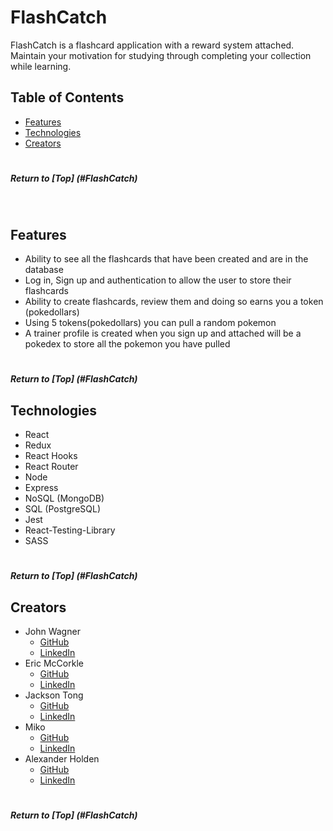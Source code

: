 # FlashCatch

FlashCatch is a flashcard application with a reward system attached. Maintain your motivation for studying through completing your collection while learning.

## Table of Contents
- [Features](#features)
- [Technologies](#technologies)
- [Creators](#creators)

#
##### Return to [Top] (#FlashCatch)
<br>



## Features
- Ability to see all the flashcards that have been created and are in the database
- Log in, Sign up and authentication to allow the user to store their flashcards
- Ability to create flashcards, review them and doing so earns you a token (pokedollars)
- Using 5 tokens(pokedollars) you can pull a random pokemon
- A trainer profile is created when you sign up and attached will be a pokedex to store all the pokemon you have pulled

#
##### Return to [Top] (#FlashCatch)

## Technologies
- React
- Redux
- React Hooks
- React Router
- Node
- Express
- NoSQL (MongoDB)
- SQL (PostgreSQL)
- Jest
- React-Testing-Library
- SASS

#
##### Return to [Top] (#FlashCatch)

## Creators
 - John Wagner
    - <a href="https://github.com/jwagner988">GitHub</a>
    - <a href="https://linkedin.com/in/jwagner988">LinkedIn</a>
 - Eric McCorkle
    - <a href="https://github.com/ericmccorkle">GitHub</a>
    - <a href="https://linkedin.com/in/eric-mccorkle">LinkedIn</a>
 - Jackson Tong
    - <a href="https://github.com/jacksonktong">GitHub</a>
    - <a href="https://linkedin.com/in/jacksonktong">LinkedIn</a>
 - Miko
    - <a href="https://github.com/MikoGome">GitHub</a>
    - <a href="https://linkedin.com/in/michaelng2">LinkedIn</a>
 - Alexander Holden
    - <a href="https://github.com/astholden">GitHub</a>
    - <a href="https://linkedin.com/in/astholden">LinkedIn</a>

#
##### Return to [Top] (#FlashCatch)